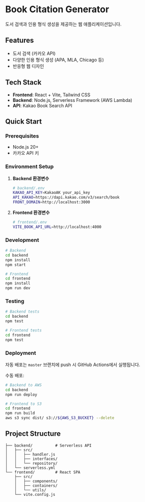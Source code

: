 # Book Citation Generator

도서 검색과 인용 형식 생성을 제공하는 웹 애플리케이션입니다.

## Features

- 도서 검색 (카카오 API)
- 다양한 인용 형식 생성 (APA, MLA, Chicago 등)
- 반응형 웹 디자인

## Tech Stack

- **Frontend**: React + Vite, Tailwind CSS
- **Backend**: Node.js, Serverless Framework (AWS Lambda)
- **API**: Kakao Book Search API

## Quick Start

### Prerequisites

- Node.js 20+
- 카카오 API 키

### Environment Setup

1. **Backend 환경변수**
   ```bash
   # backend/.env
   KAKAO_API_KEY=KakaoAK your_api_key
   API_KAKAO=https://dapi.kakao.com/v3/search/book
   FRONT_DOMAIN=http://localhost:3000
   ```

2. **Frontend 환경변수**
   ```bash
   # frontend/.env
   VITE_BOOK_API_URL=http://localhost:4000
   ```

### Development

```bash
# Backend
cd backend
npm install
npm start

# Frontend  
cd frontend
npm install
npm run dev
```

### Testing

```bash
# Backend tests
cd backend
npm test

# Frontend tests
cd frontend
npm test
```

### Deployment

자동 배포는 `master` 브랜치에 push 시 GitHub Actions에서 실행됩니다.

수동 배포:
```bash
# Backend to AWS
cd backend
npm run deploy

# Frontend to S3
cd frontend
npm run build
aws s3 sync dist/ s3://${AWS_S3_BUCKET} --delete
```

## Project Structure

```
├── backend/          # Serverless API
│   ├── src/
│   │   ├── handler.js
│   │   ├── interfaces/
│   │   └── repository/
│   └── serverless.yml
└── frontend/         # React SPA
    ├── src/
    │   ├── components/
    │   ├── containers/
    │   └── utils/
    └── vite.config.js
```

